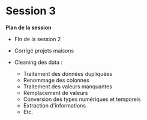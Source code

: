 # Session 3
**Plan de la session**

- FIn de la session 2

- Corrigé projets maisons

- Cleaning des data :

  - Traitement des données dupliquées
  - Renommage des colonnes
  - Traitement des valeurs manquantes
  - Remplacement de valeurs
  - Conversion des types numériques et temporels
  - Extraction d'informations
  - Etc.

  
